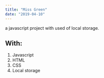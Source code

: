 ```yaml
---
title: "Miss Green"
date: "2019-04-10"
---
```


a javascript project with used of local storage.

## With:

1. Javascript
2. HTML
3. CSS
4. Local storage
